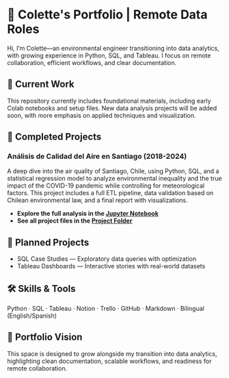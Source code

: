 # 💼 Colette's Portfolio | Remote Data Roles

Hi, I’m Colette—an environmental engineer transitioning into data analytics, with growing experience in Python, SQL, and Tableau. I focus on remote collaboration, efficient workflows, and clear documentation.

## 🧪 Current Work
This repository currently includes foundational materials, including early Colab notebooks and setup files. New data analysis projects will be added soon, with more emphasis on applied techniques and visualization.

## 📂 Completed Projects
### Análisis de Calidad del Aire en Santiago (2018-2024)

A deep dive into the air quality of Santiago, Chile, using Python, SQL, and a statistical regression model to analyze environmental inequality and the true impact of the COVID-19 pandemic while controlling for meteorological factors. This project includes a full ETL pipeline, data validation based on Chilean environmental law, and a final report with visualizations.

*   **Explore the full analysis in the [Jupyter Notebook](calidad-aire-santiago/notebooks/analisis_calidad_aire_santiago.ipynb)**
*   **See all project files in the [Project Folder](calidad-aire-santiago/)**

## 📂 Planned Projects
- SQL Case Studies — Exploratory data queries with optimization
- Tableau Dashboards — Interactive stories with real-world datasets

## 🛠️ Skills & Tools
Python · SQL · Tableau · Notion · Trello · GitHub · Markdown · Bilingual (English/Spanish)

## 🌱 Portfolio Vision
This space is designed to grow alongside my transition into data analytics, highlighting clean documentation, scalable workflows, and readiness for remote collaboration.
